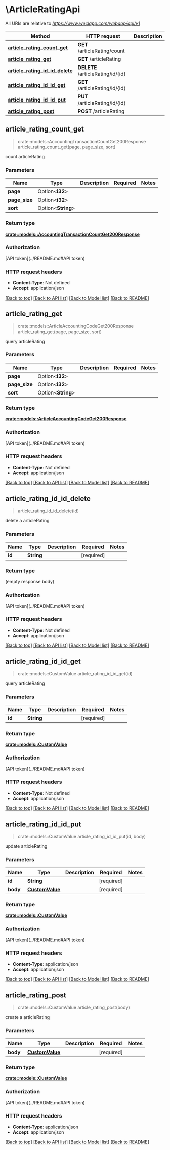 # \ArticleRatingApi

All URIs are relative to *https://www.weclapp.com/webapp/api/v1*

Method | HTTP request | Description
------------- | ------------- | -------------
[**article_rating_count_get**](ArticleRatingApi.md#article_rating_count_get) | **GET** /articleRating/count | 
[**article_rating_get**](ArticleRatingApi.md#article_rating_get) | **GET** /articleRating | 
[**article_rating_id_id_delete**](ArticleRatingApi.md#article_rating_id_id_delete) | **DELETE** /articleRating/id/{id} | 
[**article_rating_id_id_get**](ArticleRatingApi.md#article_rating_id_id_get) | **GET** /articleRating/id/{id} | 
[**article_rating_id_id_put**](ArticleRatingApi.md#article_rating_id_id_put) | **PUT** /articleRating/id/{id} | 
[**article_rating_post**](ArticleRatingApi.md#article_rating_post) | **POST** /articleRating | 



## article_rating_count_get

> crate::models::AccountingTransactionCountGet200Response article_rating_count_get(page, page_size, sort)


count articleRating

### Parameters


Name | Type | Description  | Required | Notes
------------- | ------------- | ------------- | ------------- | -------------
**page** | Option<**i32**> |  |  |
**page_size** | Option<**i32**> |  |  |
**sort** | Option<**String**> |  |  |

### Return type

[**crate::models::AccountingTransactionCountGet200Response**](_accountingTransaction_count_get_200_response.md)

### Authorization

[API token](../README.md#API token)

### HTTP request headers

- **Content-Type**: Not defined
- **Accept**: application/json

[[Back to top]](#) [[Back to API list]](../README.md#documentation-for-api-endpoints) [[Back to Model list]](../README.md#documentation-for-models) [[Back to README]](../README.md)


## article_rating_get

> crate::models::ArticleAccountingCodeGet200Response article_rating_get(page, page_size, sort)


query articleRating

### Parameters


Name | Type | Description  | Required | Notes
------------- | ------------- | ------------- | ------------- | -------------
**page** | Option<**i32**> |  |  |
**page_size** | Option<**i32**> |  |  |
**sort** | Option<**String**> |  |  |

### Return type

[**crate::models::ArticleAccountingCodeGet200Response**](_articleAccountingCode_get_200_response.md)

### Authorization

[API token](../README.md#API token)

### HTTP request headers

- **Content-Type**: Not defined
- **Accept**: application/json

[[Back to top]](#) [[Back to API list]](../README.md#documentation-for-api-endpoints) [[Back to Model list]](../README.md#documentation-for-models) [[Back to README]](../README.md)


## article_rating_id_id_delete

> article_rating_id_id_delete(id)


delete a articleRating

### Parameters


Name | Type | Description  | Required | Notes
------------- | ------------- | ------------- | ------------- | -------------
**id** | **String** |  | [required] |

### Return type

 (empty response body)

### Authorization

[API token](../README.md#API token)

### HTTP request headers

- **Content-Type**: Not defined
- **Accept**: application/json

[[Back to top]](#) [[Back to API list]](../README.md#documentation-for-api-endpoints) [[Back to Model list]](../README.md#documentation-for-models) [[Back to README]](../README.md)


## article_rating_id_id_get

> crate::models::CustomValue article_rating_id_id_get(id)


query articleRating

### Parameters


Name | Type | Description  | Required | Notes
------------- | ------------- | ------------- | ------------- | -------------
**id** | **String** |  | [required] |

### Return type

[**crate::models::CustomValue**](customValue.md)

### Authorization

[API token](../README.md#API token)

### HTTP request headers

- **Content-Type**: Not defined
- **Accept**: application/json

[[Back to top]](#) [[Back to API list]](../README.md#documentation-for-api-endpoints) [[Back to Model list]](../README.md#documentation-for-models) [[Back to README]](../README.md)


## article_rating_id_id_put

> crate::models::CustomValue article_rating_id_id_put(id, body)


update articleRating

### Parameters


Name | Type | Description  | Required | Notes
------------- | ------------- | ------------- | ------------- | -------------
**id** | **String** |  | [required] |
**body** | [**CustomValue**](CustomValue.md) |  | [required] |

### Return type

[**crate::models::CustomValue**](customValue.md)

### Authorization

[API token](../README.md#API token)

### HTTP request headers

- **Content-Type**: application/json
- **Accept**: application/json

[[Back to top]](#) [[Back to API list]](../README.md#documentation-for-api-endpoints) [[Back to Model list]](../README.md#documentation-for-models) [[Back to README]](../README.md)


## article_rating_post

> crate::models::CustomValue article_rating_post(body)


create a articleRating

### Parameters


Name | Type | Description  | Required | Notes
------------- | ------------- | ------------- | ------------- | -------------
**body** | [**CustomValue**](CustomValue.md) |  | [required] |

### Return type

[**crate::models::CustomValue**](customValue.md)

### Authorization

[API token](../README.md#API token)

### HTTP request headers

- **Content-Type**: application/json
- **Accept**: application/json

[[Back to top]](#) [[Back to API list]](../README.md#documentation-for-api-endpoints) [[Back to Model list]](../README.md#documentation-for-models) [[Back to README]](../README.md)

